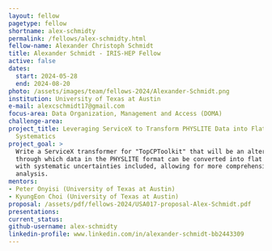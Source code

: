 ```yaml
---
layout: fellow
pagetype: fellow
shortname: alex-schmidty
permalink: /fellows/alex-schmidty.html
fellow-name: Alexander Christoph Schmidt
title: Alexander Schmidt - IRIS-HEP Fellow
active: false
dates:
  start: 2024-05-28
  end: 2024-08-20
photo: /assets/images/team/fellows-2024/Alexander-Schmidt.png
institution: University of Texas at Austin
e-mail: alexcschmidt17@gmail.com
focus-area: Data Organization, Management and Access (DOMA)
challenge-area:
project_title: Leveraging ServiceX to Transform PHYSLITE Data into Flat N-tuples with
  Systematics
project_goal: >
  Write a ServiceX transformer for "TopCPToolkit" that will be an alternative route
  through which data in the PHYSLITE format can be converted into flat ntuple data
  with systematic uncertainties included, allowing for more comprehensive columnar
  analysis.
mentors:
- Peter Onyisi (University of Texas at Austin)
- KyungEon Choi (University of Texas at Austin)
proposal: /assets/pdf/fellows-2024/USA017-proposal-Alex-Schmidt.pdf
presentations:
current_status:
github-username: alex-schmidty
linkedin-profile: www.linkedin.com/in/alexander-schmidt-bb2443309
---
```

